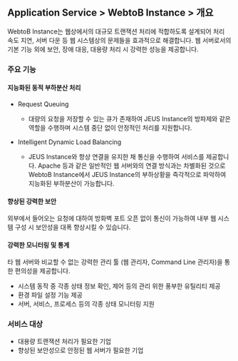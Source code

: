 ## Application Service > WebtoB Instance > 개요
WebtoB Instance는 웹상에서의 대규모 트랜잭션 처리에 적합하도록 설계되어 처리 속도 지연, 서버 다운 등 웹 시스템상의 문제들을 효과적으로 해결합니다. 웹 서버로서의 기본 기능 외에 보안, 장애 대응, 대용량 처리 시 강력한 성능을 제공합니다.

### 주요 기능
#### 지능화된 동적 부하분산 처리

* Request Queuing 
  * 대량의 요청을 저장할 수 있는 큐가 존재하여 JEUS Instance의 방파제와 같은 역할을 수행하며 시스템 중단 없이 안정적인 처리를 지원합니다.

* Intelligent Dynamic Load Balancing 
  * JEUS Instance와 항상 연결을 유지한 채 통신을 수행하여 서비스를 제공합니다. Apache 등과 같은 일반적인 웹 서버와의 연결 방식과는 차별화된 것으로 WebtoB Instance에서 JEUS Instance의 부하상황을 즉각적으로 파악하여 지능화된 부하분산이 가능합니다.

#### 향상된 강력한 보안
외부에서 들어오는 요청에 대하여 방화벽 포트 오픈 없이 통신이 가능하여 내부 웹 시스템 구성 시 보안성을 대폭 향상시킬 수 있습니다.

#### 강력한 모니터링 및 통계
타 웹 서버와 비교할 수 없는 강력한 관리 툴 (웹 관리자, Command Line 관리자)을 통한 편의성을 제공합니다.

* 시스템 동작 중 각종 상태 정보 확인, 제어 등의 관리 위한 풍부한 유틸리티 제공
* 환경 파일 설정 기능 제공
* 서버, 서비스, 프로세스 등의 각종 상태 모니터링 지원

### 서비스 대상

* 대용량 트랜잭션 처리가 필요한 기업
* 향상된 보안성으로 안정된 웹 서버가 필요한 기업

